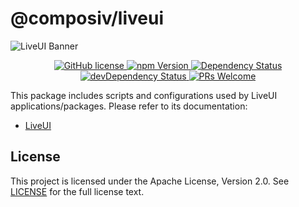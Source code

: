 # @composiv/liveui

<img src="https://liveui.composiv.ai/img/liveui-readme-banner.jpg" alt="LiveUI Banner" align="center" />

<p align="center">
    <!-- GitHub license -->
    <a href="https://github.com/composiv/liveui/blob/master/LICENSE">
        <img src="https://img.shields.io/github/license/composiv/liveui?color=blue" alt="GitHub license" />
    </a>
     <!-- npm Version -->
    <a href="https://www.npmjs.com/package/@composiv/liveui">
        <img src="https://img.shields.io/npm/v/@composiv/liveui?color=blue" alt="npm Version" />
    </a>
    <!-- Dependency Status -->
    <a href="https://david-dm.org/composiv/liveui">
        <img src="https://img.shields.io/david/composiv/liveui" alt="Dependency Status" />
    </a>
    <!-- devDependency Status -->
    <a href="https://david-dm.org/composiv/liveui?type=dev">
        <img src="https://img.shields.io/david/dev/composiv/liveui" alt="devDependency Status" />
    </a>
    <!-- PRs Welcome -->
    <a href="https://liveui.composiv.ai/docs/contributing">
        <img src="https://img.shields.io/badge/PRs-welcome-brightgreen.svg" alt="PRs Welcome" />
    </a>
</p>

This package includes scripts and configurations used by LiveUI applications/packages.
Please refer to its documentation:

- [LiveUI](https://liveui.composiv.ai/docs/liveui)

## License
This project is licensed under the Apache License, Version 2.0. See [LICENSE](https://github.com/composiv/liveui/blob/master/LICENSE) for the full license text.
